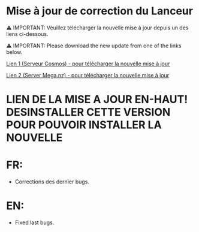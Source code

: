 # Mise à jour de correction du Lanceur
⚠ IMPORTANT: Veuillez télécharger la nouvelle mise à jour depuis un des liens ci-dessous.

⚠ IMPORTANT: Please download the new update from one of the links below.

[Lien 1 (Serveur Cosmos) - pour télécharger la nouvelle mise à jour](https://cosmos-download.pristis.fr/telechargement/pc/windows/launcher/CosmosInstallerV4.1.9.msi)

[Lien 2 (Server Mega.nz) - pour télécharger la nouvelle mise à jour](https://mega.nz/file/6QV1jKjT#KC0-jT2dkQJcxBeRKiqOS8T4NBxsqpVBehbKnNfENxM)

# LIEN DE LA MISE A JOUR EN-HAUT! DESINSTALLER CETTE VERSION POUR POUVOIR INSTALLER LA NOUVELLE

# FR:
- Corrections des dernier bugs.
# EN:
- Fixed last bugs.
